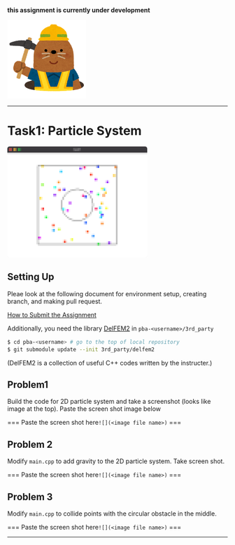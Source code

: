 **this assignment is currently under development**

![under construction](../doc/mole.png)

----

# Task1: Particle System

![task1_preview](../doc/task1_preview.png)


## Setting Up

Pleae look at the following document for environment setup, creating branch, and making pull request.

[How to Submit the Assignment](../doc/submit.md)

Additionally, you need the library [DelFEM2](https://github.com/nobuyuki83/delfem2) in `pba-<username>/3rd_party` 

```bash
$ cd pba-<username> # go to the top of local repository
$ git submodule update --init 3rd_party/delfem2
```

(DelFEM2 is a collection of useful C++ codes written by the instructer.)


## Problem1

Build the code for 2D particle system and take a screenshot (looks like image at the top). 
Paste the screen shot image below

=== Paste the screen shot here`![](<image file name>)` ===



## Problem 2

Modify `main.cpp` to add gravity to the 2D particle system.  Take screen shot. 

=== Paste the screen shot here`![](<image file name>)`  ===



## Problem 3

Modify `main.cpp` to collide points with the circular obstacle in the middle.

=== Paste the screen shot here`![](<image file name>)`  ===





----









